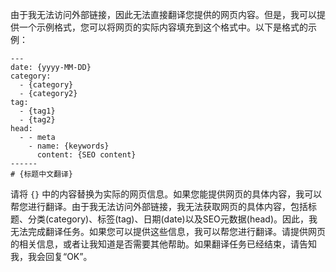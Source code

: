 由于我无法访问外部链接，因此无法直接翻译您提供的网页内容。但是，我可以提供一个示例格式，您可以将网页的实际内容填充到这个格式中。以下是格式的示例：

```
---
date: {yyyy-MM-DD}
category:
  - {category}
  - {category2}
tag:
  - {tag1}
  - {tag2}
head:
  - - meta
    - name: {keywords}
      content: {SEO content}
------
# {标题中文翻译}
```

请将 `{}` 中的内容替换为实际的网页信息。如果您能提供网页的具体内容，我可以帮您进行翻译。由于我无法访问外部链接，我无法获取网页的具体内容，包括标题、分类(category)、标签(tag)、日期(date)以及SEO元数据(head)。因此，我无法完成翻译任务。如果您可以提供这些信息，我可以帮您进行翻译。请提供网页的相关信息，或者让我知道是否需要其他帮助。如果翻译任务已经结束，请告知我，我会回复“OK”。